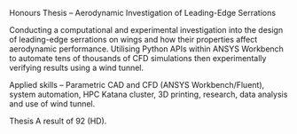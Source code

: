 Honours Thesis – Aerodynamic Investigation of Leading-Edge Serrations

Conducting a computational and experimental investigation into the design of leading-edge serrations on wings and how their properties affect aerodynamic performance. Utilising Python APIs within ANSYS Workbench to automate tens of thousands of CFD simulations then experimentally verifying results using a wind tunnel.

Applied skills – Parametric CAD and CFD (ANSYS Workbench/Fluent), system automation, HPC Katana cluster, 3D printing, research, data analysis and use of wind tunnel.

Thesis A result of 92 (HD).
